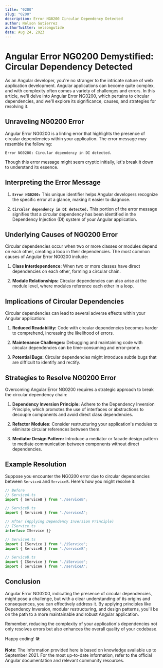 ```yaml
---
title: "0200"
slug: "0200"
description: Error NG0200 Circular Dependency Detected
author: Nelson Gutierrez
authorTwitter: nelsongutide
date: Aug 24, 2023
---
```


# Angular Error NG0200 Demystified: Circular Dependency Detected

As an Angular developer, you're no stranger to the intricate nature of web application development. Angular applications can become quite complex, and with complexity often comes a variety of challenges and errors. In this article, we'll delve into Angular Error NG0200, which pertains to circular dependencies, and we'll explore its significance, causes, and strategies for resolving it.

## Unraveling NG0200 Error

Angular Error NG0200 is a linting error that highlights the presence of circular dependencies within your application. The error message may resemble the following:

```
Error NG0200: Circular dependency in DI detected.
```

Though this error message might seem cryptic initially, let's break it down to understand its essence.

## Interpreting the Error Message

1. **`Error NG0200:`** This unique identifier helps Angular developers recognize the specific error at a glance, making it easier to diagnose.

2. **`Circular dependency in DI detected.`** This portion of the error message signifies that a circular dependency has been identified in the Dependency Injection (DI) system of your Angular application.

## Underlying Causes of NG0200 Error

Circular dependencies occur when two or more classes or modules depend on each other, creating a loop in their dependencies. The most common causes of Angular Error NG0200 include:

1. **Class Interdependence:** When two or more classes have direct dependencies on each other, forming a circular chain.

2. **Module Relationships:** Circular dependencies can also arise at the module level, where modules reference each other in a loop.

## Implications of Circular Dependencies

Circular dependencies can lead to several adverse effects within your Angular application:

1. **Reduced Readability:** Code with circular dependencies becomes harder to comprehend, increasing the likelihood of errors.

2. **Maintenance Challenges:** Debugging and maintaining code with circular dependencies can be time-consuming and error-prone.

3. **Potential Bugs:** Circular dependencies might introduce subtle bugs that are difficult to identify and rectify.

## Strategies to Resolve NG0200 Error

Overcoming Angular Error NG0200 requires a strategic approach to break the circular dependency chain:

1. **Dependency Inversion Principle:** Adhere to the Dependency Inversion Principle, which promotes the use of interfaces or abstractions to decouple components and avoid direct class dependencies.

2. **Refactor Modules:** Consider restructuring your application's modules to eliminate circular references between them.

3. **Mediator Design Pattern:** Introduce a mediator or facade design pattern to mediate communication between components without direct dependencies.

## Example Resolution

Suppose you encounter the NG0200 error due to circular dependencies between `ServiceA` and `ServiceB`. Here's how you might resolve it:

```typescript
// Before
// ServiceA.ts
import { ServiceB } from "./serviceB";

// ServiceB.ts
import { ServiceA } from "./serviceA";

// After (Applying Dependency Inversion Principle)
// IService.ts
interface IService {}

// ServiceA.ts
import { IService } from "./iService";
import { ServiceB } from "./serviceB";

// ServiceB.ts
import { IService } from "./iService";
import { ServiceA } from "./serviceA";
```

## Conclusion

Angular Error NG0200, indicating the presence of circular dependencies, might pose a challenge, but with a clear understanding of its origins and consequences, you can effectively address it. By applying principles like Dependency Inversion, modular restructuring, and design patterns, you'll be on the path to a more maintainable and robust Angular application.

Remember, reducing the complexity of your application's dependencies not only resolves errors but also enhances the overall quality of your codebase.

Happy coding! 🛠️

**Note:** The information provided here is based on knowledge available up to September 2021. For the most up-to-date information, refer to the official Angular documentation and relevant community resources.
